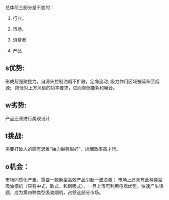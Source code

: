 总体前三部分是不变的：

1. 行业，
2. 市场，
3. 消费者

4. 产品

## s优势: 
形成超强聚拢力，自源头控制油烟不扩散，定向流动; 
吸力作用区域被延伸至烟源;  
降低对上方风扇的功率要求，进而降低能耗和噪音。 
## w劣势:
产品还须进行美观设计
## t挑战: 
需要打破人的固有思维“抽力越强越好”，排烟效率高才行。
## o机会：
市场同质化严重，需要一款新型高效产品引起一波浪潮；
市场上还未有此种类型吸油烟机（只有中式，欧式，和侧吸式），一旦上市可利用电商优势，快速产生话题，成为第四种类型吸油烟机，占领这部分市场。



